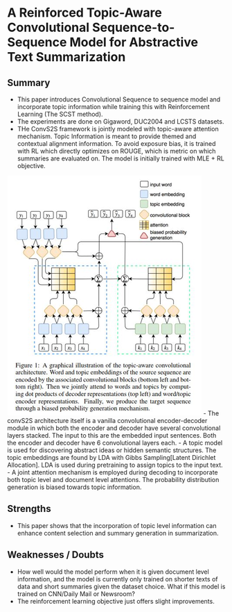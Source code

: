 # A Reinforced Topic-Aware Convolutional Sequence-to-Sequence Model for Abstractive Text Summarization

## Summary
- This paper introduces Convolutional Sequence to sequence model and incorporate topic information while training this with Reinforcement Learning (The SCST method).
- The experiments are done on Gigaword, DUC2004 and LCSTS datasets.
- THe ConvS2S framework is jointly modeled with topic-aware attention mechanism. Topic Information is meant to provide themed and contextual alignment information. To avoid exposure bias, it is trained with RL which directly optimizes on ROUGE, which is metric on which summaries are evaluated on. The model is initially trained with MLE + RL objective.
<img src='../Images/RConvS2SArch.JPG'>
- The convS2S architecture itself is a vanilla convolutional encoder-decoder module in which both the encoder and decoder have several convolutional layers stacked. The input to this are the embedded input sentences. Both the encoder and decoder have 6 convolutional layers each.
- A topic model is used for discovering abstract ideas or hidden semantic structures. The topic embeddings are found by LDA with Gibbs Sampling[Latent Dirichlet Allocation]. LDA is used during pretraining to assign topics to the input text.
- A joint attention mechanism is employed during decoding to incorporate both topic level and document level attentions. The probability distribution generation is biased towards topic information.


## Strengths
- This paper shows that the incorporation of topic level information can enhance content selection and summary generation in summarization.

## Weaknesses / Doubts
- How well would the model perform when it is given document level information, and the model is currently only trained on shorter texts of data and short summaries given the dataset choice. What if this model is trained on CNN/Daily Mail or Newsroom?
- The reinforcement learning objective just offers slight improvements.
